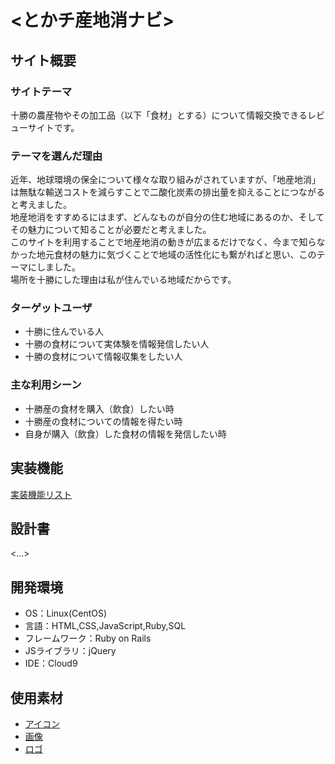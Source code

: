 # <とかチ産地消ナビ>

## サイト概要


### サイトテーマ
十勝の農産物やその加工品（以下「食材」とする）について情報交換できるレビューサイトです。

### テーマを選んだ理由
近年、地球環境の保全について様々な取り組みがされていますが、「地産地消」は無駄な輸送コストを減らすことで二酸化炭素の排出量を抑えることにつながると考えました。  
地産地消をすすめるにはまず、どんなものが自分の住む地域にあるのか、そしてその魅力について知ることが必要だと考えました。  
このサイトを利用することで地産地消の動きが広まるだけでなく、今まで知らなかった地元食材の魅力に気づくことで地域の活性化にも繋がればと思い、このテーマにしました。  
場所を十勝にした理由は私が住んでいる地域だからです。

### ターゲットユーザ
- 十勝に住んでいる人
- 十勝の食材について実体験を情報発信したい人
- 十勝の食材について情報収集をしたい人

### 主な利用シーン
- 十勝産の食材を購入（飲食）したい時
- 十勝産の食材についての情報を得たい時
- 自身が購入（飲食）した食材の情報を発信したい時

## 実装機能
[実装機能リスト](https://docs.google.com/spreadsheets/d/1X-9VtB0NuhSYfTRoNdyHABeFIXsGWId1I1tWsNM3Fx0/edit?usp=sharing)

## 設計書
<...>

## 開発環境
- OS：Linux(CentOS)
- 言語：HTML,CSS,JavaScript,Ruby,SQL
- フレームワーク：Ruby on Rails
- JSライブラリ：jQuery
- IDE：Cloud9

## 使用素材
- [アイコン](https://fontawesome.com/)
- [画像](http://design-ec.com/?p=55)
- [ロゴ](https://www.canva.com/ja_jp/create/logos/)
